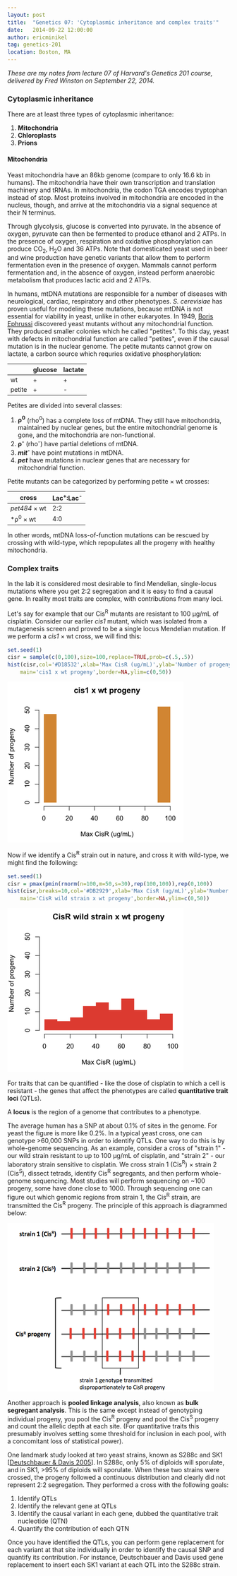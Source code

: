 ```yaml
---
layout: post
title:  "Genetics 07: 'Cytoplasmic inheritance and complex traits'"
date:   2014-09-22 12:00:00
author: ericminikel
tag: genetics-201
location: Boston, MA
---
```


*These are my notes from lecture 07 of Harvard's Genetics 201 course, delivered by Fred Winston on September 22, 2014.*

### Cytoplasmic inheritance

There are at least three types of cytoplasmic inheritance:

1. **Mitochondria**
2. **Chloroplasts**
3. **Prions**

#### Mitochondria

Yeast mitochondria have an 86kb genome (compare to only 16.6 kb in humans). The mitochondria have their own transcription and translation machinery and tRNAs. In mitochondria, the codon TGA encodes tryptophan instead of stop. Most proteins involved in mitochondria are encoded in the nucleus, though, and arrive at the mitochondria via a signal sequence at their N terminus.

Through glycolysis, glucose is converted into pyruvate. In the absence of oxygen, pyruvate can then be fermented to produce ethanol and 2 ATPs. In the presence of oxygen, respiration and oxidative phosphorylation can produce CO<sub>2</sub>, H<sub>2</sub>O and 36 ATPs. Note that domesticated yeast used in beer and wine production have genetic variants that allow them to perform fermentation even in the presence of oxygen. Mammals cannot perform fermentation and, in the absence of oxygen, instead perform anaerobic metabolism that produces lactic acid and 2 ATPs.

In humans, mtDNA mutations are responsible for a number of diseases with neurological, cardiac, respiratory and other phenotypes. *S. cerevisiae* has proven useful for modeling these mutations, because mtDNA is not essential for viability in yeast, unlike in other eukaryotes. In 1949, [Boris Ephrussi](http://en.wikipedia.org/wiki/Boris_Ephrussi) discovered yeast mutants without any mitochondrial function. They produced smaller colonies which he called "petites". To this day, yeast with defects in mitochondrial function are called "petites", even if the causal mutation is in the nuclear genome. The petite mutants cannot grow on lactate, a carbon source which requries oxidative phosphorylation:

| | glucose | lactate |
| ---- | ---- | ---- |
| wt | + | + |
| petite |  + | - |

Petites are divided into several classes:

1. **&rho;<sup>0</sup>** (rho<sup>0</sup>) has a complete loss of mtDNA. They still have mitochondria, maintained by nuclear genes, but the entire mitochondrial genome is gone, and the mitochondria are non-functional.
2. **&rho;<sup>-</sup>** (rho<sup>-</sup>) have partial deletions of mtDNA.
3. **_mit<sup>-</sup>_** have point mutations in mtDNA.
4. **_pet_** have mutations in nuclear genes that are necessary for mitochondrial function.

Petite mutants can be categorized by performing petite &times; wt crosses:

| cross | Lac<sup>+</sup>:Lac<sup>-</sup> |
| ---- | ---- |
| *pet484* &times; wt | 2:2 |
| *&rho;<sup>0</sup> &times; wt | 4:0 |

In other words, mtDNA loss-of-function mutations can be rescued by crossing with wild-type, which repopulates all the progeny with healthy mitochondria.

### Complex traits

In the lab it is considered most desirable to find Mendelian, single-locus mutations where you get 2:2 segregation and it is easy to find a causal gene. In reality most traits are complex, with contributions from many loci.

Let's say for example that our Cis<sup>R</sup> mutants are resistant to 100 &mu;g/mL of cisplatin. Consider our earlier *cis1* mutant, which was isolated from a mutagenesis screen and proved to be a single locus Mendelian mutation. If we perform a *cis1* &times; wt cross, we will find this:

```r
set.seed(1)
cisr = sample(c(0,100),size=100,replace=TRUE,prob=c(.5,.5))
hist(cisr,col='#D18532',xlab='Max CisR (ug/mL)',ylab='Number of progeny',
    main='cis1 x wt progeny',border=NA,ylim=c(0,50))
```

![](/media/2014/09/cis1-wt-cross-histo.png)

Now if we identify a Cis<sup>R</sup> strain out in nature, and cross it with wild-type, we might find the following:

```r
set.seed(1)
cisr = pmax(pmin(rnorm(n=100,m=50,s=30),rep(100,100)),rep(0,100))
hist(cisr,breaks=10,col='#DB2929',xlab='Max CisR (ug/mL)',ylab='Number of progeny',
    main='CisR wild strain x wt progeny',border=NA,ylim=c(0,50))
```

![](/media/2014/09/cisr-wild-strain-x-wt-cross-histo.png)

For traits that can be quantified - like the dose of cisplatin to which a cell is resistant - the genes that affect the phenotypes are called **quantitative trait loci** (QTLs).

A **locus** is the region of a genome that contributes to a phenotype.

The average human has a SNP at about 0.1% of sites in the genome. For yeast the figure is more like 0.2%. In a typical yeast cross, one can genotype >60,000 SNPs in order to identify QTLs. One way to do this is by whole-genome sequencing. As an example, consider a cross of "strain 1" - our wild strain resistant to up to 100 &mu;g/mL of cisplatin, and "strain 2" - our laboratory strain sensitive to cisplatin. We cross strain 1 (Cis<sup>R</sup>) &times; strain 2 (Cis<sup>S</sup>), dissect tetrads, identify Cis<sup>R</sup> segregants, and then perform whole-genome sequencing. Most studies will perform sequencing on ~100 progeny, some have done close to 1000. Through sequencing one can figure out which genomic regions from strain 1, the Cis<sup>R</sup> strain, are transmitted the Cis<sup>R</sup> progeny. The principle of this approach is diagrammed below:

![yeast QTL analysis](/media/2014/09/yeast-qtl-analysis-diagram.png)

Another approach is **pooled linkage analysis**, also known as **bulk segregant analysis**. This is the same except instead of genotyping individual progeny, you pool the Cis<sup>R</sup> progeny and pool the Cis<sup>S</sup> progeny and count the allelic depth at each site. (For quantitative traits this presumably involves setting some threshold for inclusion in each pool, with a concomitant loss of statistical power).

One landmark study looked at two yeast strains, known as S288c and SK1 [[Deutschbauer & Davis 2005]]. In S288c, only 5% of diploids will sporulate, and in SK1, >95% of diploids will sporulate. When these two strains were crossed, the progeny followed a continuous distribution and clearly did not represent 2:2 segregation. They performed a cross with the following goals:

1. Identify QTLs
2. Identify the relevant gene at QTLs
3. Identify the causal variant in each gene, dubbed the quantitative trait nucleotide (QTN)
4. Quantify the contribution of each QTN

Once you have identified the QTLs, you can perform gene replacement for each variant at that site individually in order to identify the causal SNP and quantify its contribution. For instance, Deutschbauer and Davis used gene replacement to insert each SK1 variant at each QTL into the S288c strain.

[Deutschbauer & Davis 2005]: http://www.ncbi.nlm.nih.gov/pubmed/16273108 "Deutschbauer AM, Davis RW. Quantitative trait loci mapped to single-nucleotide resolution in yeast. Nat Genet. 2005 Dec;37(12):1333-40. Epub 2005 Nov 6. PubMed  PMID: 16273108."